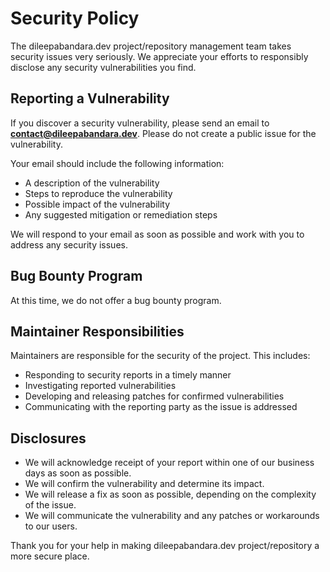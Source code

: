 # Security Policy

The dileepabandara.dev project/repository management team takes security issues very seriously. We appreciate your efforts to responsibly disclose any security vulnerabilities you find.

## Reporting a Vulnerability

If you discover a security vulnerability, please send an email to **contact@dileepabandara.dev**. Please do not create a public issue for the vulnerability.

Your email should include the following information:

- A description of the vulnerability
- Steps to reproduce the vulnerability
- Possible impact of the vulnerability
- Any suggested mitigation or remediation steps

We will respond to your email as soon as possible and work with you to address any security issues.

## Bug Bounty Program

At this time, we do not offer a bug bounty program.

## Maintainer Responsibilities

Maintainers are responsible for the security of the project. This includes:

- Responding to security reports in a timely manner
- Investigating reported vulnerabilities
- Developing and releasing patches for confirmed vulnerabilities
- Communicating with the reporting party as the issue is addressed

## Disclosures

- We will acknowledge receipt of your report within one of our business days as soon as possible.
- We will confirm the vulnerability and determine its impact.
- We will release a fix as soon as possible, depending on the complexity of the issue.
- We will communicate the vulnerability and any patches or workarounds to our users.

Thank you for your help in making dileepabandara.dev project/repository a more secure place.
